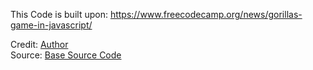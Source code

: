This Code is built upon: https://www.freecodecamp.org/news/gorillas-game-in-javascript/

Credit: [Author](https://hunormarton.github.io) <br>
Source: [Base Source Code](https://hunormarton.github.io/hobbies/gorillas/)

